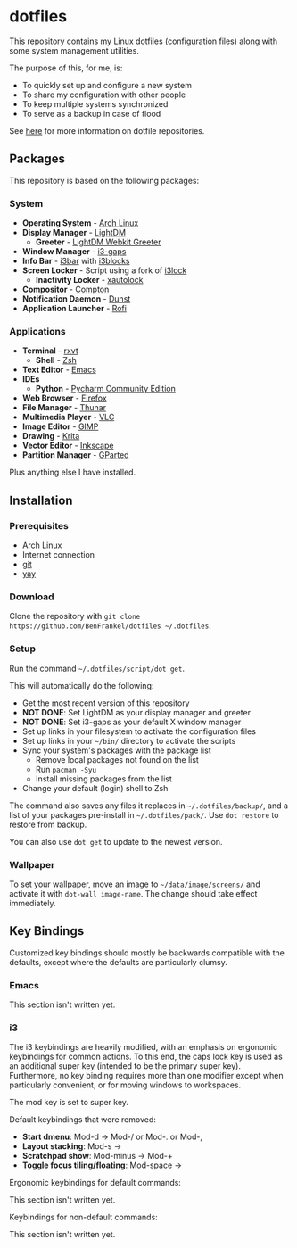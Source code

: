 # dotfiles

This repository contains my Linux dotfiles (configuration files) along with some system management utilities.

The purpose of this, for me, is:

- To quickly set up and configure a new system
- To share my configuration with other people
- To keep multiple systems synchronized
- To serve as a backup in case of flood

See [here](https://dotfiles.github.io) for more information on dotfile repositories.


## Packages

This repository is based on the following packages:


### System

- **Operating System** - [Arch Linux](https://archlinux.org)
- **Display Manager** - [LightDM](https://freedesktop.org/wiki/Software/LightDM)
    - **Greeter** - [LightDM Webkit Greeter](https://github.com/Antergos/web-greeter)
- **Window Manager** - [i3-gaps](https://github.com/Airblader/i3)
- **Info Bar** - [i3bar](https://i3wm.org/i3bar) with [i3blocks](https://vivien.github.io/i3blocks)
- **Screen Locker** - Script using a fork of [i3lock]()
    - **Inactivity Locker** - [xautolock](https://freecode.com/projects/xautolock)
- **Compositor** - [Compton](https://github.com/chjj/compton)
- **Notification Daemon** - [Dunst](https://dunst-project.org)
- **Application Launcher** - [Rofi](https://davedavenport.github.io/rofi)


### Applications

- **Terminal** - [rxvt](http://rxvt.sourceforge.net)
    - **Shell** - [Zsh](https://zsh.sourceforge.net)
- **Text Editor** - [Emacs](https://gnu.org/software/emacs)
- **IDEs**
    - **Python** - [Pycharm Community Edition](https://jetbrains.com/pycharm)
- **Web Browser** - [Firefox](https://www.mozilla.org/en-US/firefox/)
- **File Manager** - [Thunar](https://git.xfce.org/xfe/thunar)
- **Multimedia Player** - [VLC](https://videolan.org/vlc)
- **Image Editor** - [GIMP](https://gimp.org)
- **Drawing** - [Krita](https://krita.org)
- **Vector Editor** - [Inkscape](https://inkscape.org/en/)
- **Partition Manager** - [GParted](https://gparted.org)

Plus anything else I have installed.


## Installation


### Prerequisites

- Arch Linux
- Internet connection
- [git](https://git-scm.com)
- [yay](https://aur.archlinux.org/packages/yay/)


### Download

Clone the repository with `git clone https://github.com/BenFrankel/dotfiles ~/.dotfiles`.

### Setup

Run the command `~/.dotfiles/script/dot get`.

This will automatically do the following:

- Get the most recent version of this repository
- **NOT DONE**: Set LightDM as your display manager and greeter
- **NOT DONE**: Set i3-gaps as your default X window manager
- Set up links in your filesystem to activate the configuration files
- Set up links in your `~/bin/` directory to activate the scripts
- Sync your system's packages with the package list
    - Remove local packages not found on the list
    - Run `pacman -Syu`
    - Install missing packages from the list
- Change your default (login) shell to Zsh

The command also saves any files it replaces in `~/.dotfiles/backup/`, and a list of your packages pre-install in `~/.dotfiles/pack/`. Use `dot restore` to restore from backup.

You can also use `dot get` to update to the newest version.

### Wallpaper

To set your wallpaper, move an image to `~/data/image/screens/` and activate it with `dot-wall image-name`. The change should take effect immediately.


## Key Bindings

Customized key bindings should mostly be backwards compatible with the defaults, except where the defaults are particularly clumsy.


### Emacs

This section isn't written yet.


### i3

The i3 keybindings are heavily modified, with an emphasis on ergonomic keybindings for common actions. To this end, the caps lock key is used as an additional super key (intended to be the primary super key). Furthermore, no key binding requires more than one modifier except when particularly convenient, or for moving windows to workspaces.

The mod key is set to super key.

Default keybindings that were removed:

- **Start dmenu**: Mod-d -> Mod-/ or Mod-. or Mod-,
- **Layout stacking**: Mod-s -> <removed>
- **Scratchpad show**: Mod-minus -> Mod-+
- **Toggle focus tiling/floating**: Mod-space -> <removed>

Ergonomic keybindings for default commands:

This section isn't written yet.

Keybindings for non-default commands:

This section isn't written yet.


